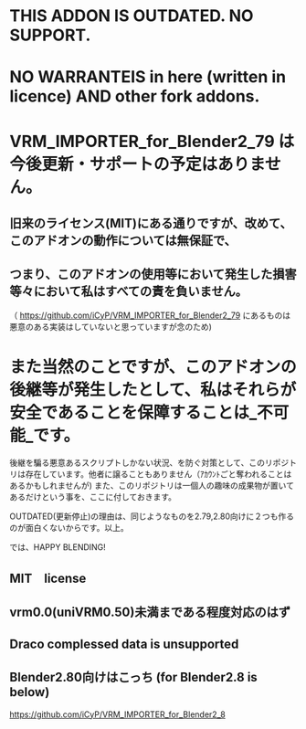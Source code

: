 # THIS ADDON IS OUTDATED. NO SUPPORT. 
# NO WARRANTEIS in here (written in licence) AND other fork addons.
# VRM_IMPORTER_for_Blender2_79 は今後更新・サポートの予定はありません。
## 旧来のライセンス(MIT)にある通りですが、改めて、このアドオンの動作については無保証で、
## つまり、このアドオンの使用等において発生した損害等々において私はすべての責を負いません。
（ https://github.com/iCyP/VRM_IMPORTER_for_Blender2_79 にあるものは悪意のある実装はしていないと思っていますが念のため)
# また当然のことですが、このアドオンの後継等が発生したとして、私はそれらが安全であることを保障することは_不可能_です。
後継を騙る悪意あるスクリプトしかない状況、を防ぐ対策として、このリポジトリは存在しています。他者に譲ることもありません（ｱｶｳﾝﾄごと奪われることはあるかもしれませんが)
また、このリポジトリは一個人の趣味の成果物が置いてあるだけという事を、ここに付しておきます。

OUTDATED(更新停止)の理由は、同じようなものを2.79,2.80向けに２つも作るのが面白くないからです。以上。

では、HAPPY BLENDING!
## MIT　license　
## vrm0.0(uniVRM0.50)未満まである程度対応のはず
## Draco complessed data is unsupported
## Blender2.80向けはこっち (for Blender2.8 is below)
https://github.com/iCyP/VRM_IMPORTER_for_Blender2_8


